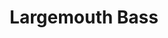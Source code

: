 ---
templateKey: blog-post
featuredpost: false
featuredimage: /assets/Largemouth_Bass.png
title: Largemouth Bass
description: Fish|Pole
testfield: 272
---